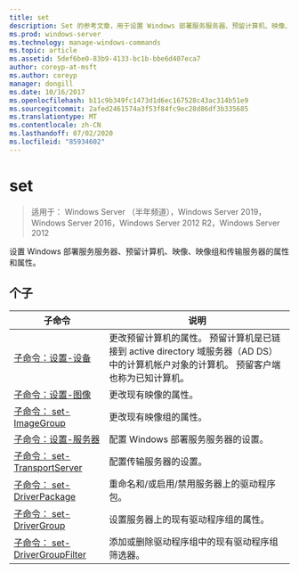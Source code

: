 ```yaml
---
title: set
description: Set 的参考文章，用于设置 Windows 部署服务服务器、预留计算机、映像、映像组和传输服务器的属性和属性。
ms.prod: windows-server
ms.technology: manage-windows-commands
ms.topic: article
ms.assetid: 5def6be0-83b9-4133-bc1b-bbe6d407eca7
author: coreyp-at-msft
ms.author: coreyp
manager: dongill
ms.date: 10/16/2017
ms.openlocfilehash: b11c9b349fc1473d1d6ec167528c43ac314b51e9
ms.sourcegitcommit: 2afed2461574a3f53f84fc9ec28d86df3b335685
ms.translationtype: MT
ms.contentlocale: zh-CN
ms.lasthandoff: 07/02/2020
ms.locfileid: "85934602"
---
```

# <a name="set"></a>set

> 适用于： Windows Server （半年频道），Windows Server 2019，Windows Server 2016，Windows Server 2012 R2，Windows Server 2012

设置 Windows 部署服务服务器、预留计算机、映像、映像组和传输服务器的属性和属性。

## <a name="subcommands"></a>个子
|子命令|说明|
|-------|--------|
|[子命令：设置-设备](subcommand-set-device.md)|更改预留计算机的属性。 预留计算机是已链接到 active directory 域服务器（AD DS）中的计算机帐户对象的计算机。 预留客户端也称为已知计算机。|
|[子命令：设置-图像](subcommand-set-image.md)|更改现有映像的属性。|
|[子命令： set-ImageGroup](subcommand-set-imagegroup.md)|更改现有映像组的属性。|
|[子命令：设置-服务器](subcommand-set-server.md)|配置 Windows 部署服务服务器的设置。|
|[子命令： set-TransportServer](subcommand-set-transportserver.md)|配置传输服务器的设置。|
|[子命令： set-DriverPackage](subcommand-set-driverpackage.md)|重命名和/或启用/禁用服务器上的驱动程序包。|
|[子命令： set-DriverGroup](subcommand-set-drivergroup.md)|设置服务器上的现有驱动程序组的属性。|
|[子命令： set-DriverGroupFilter](subcommand-set-drivergroupfilter.md)|添加或删除驱动程序组中的现有驱动程序组筛选器。|
